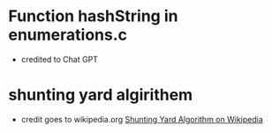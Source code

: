 # Function hashString in enumerations.c
 - credited to Chat GPT

 # shunting yard algirithem 
 - credit goes to wikipedia.org
[Shunting Yard Algorithm on Wikipedia](https://en.wikipedia.org/wiki/Shunting_yard_algorithm)